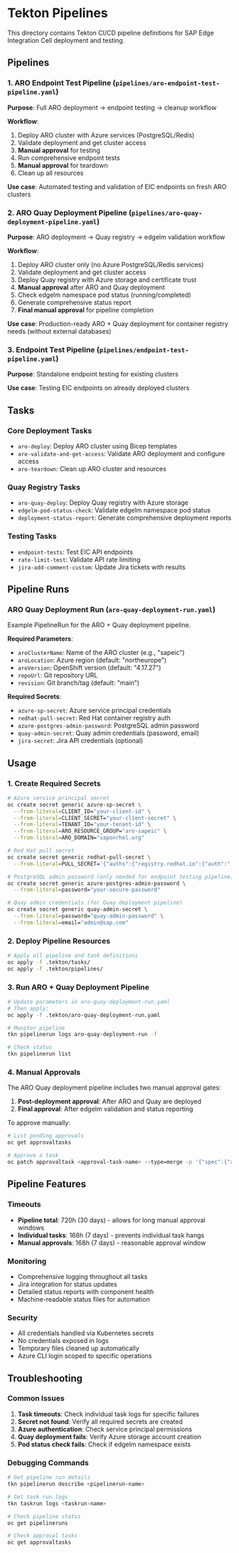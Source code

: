 # Tekton Pipelines

This directory contains Tekton CI/CD pipeline definitions for SAP Edge Integration Cell deployment and testing.

## Pipelines

### 1. ARO Endpoint Test Pipeline (`pipelines/aro-endpoint-test-pipeline.yaml`)
**Purpose**: Full ARO deployment → endpoint testing → cleanup workflow

**Workflow**:
1. Deploy ARO cluster with Azure services (PostgreSQL/Redis)
2. Validate deployment and get cluster access
3. **Manual approval** for testing
4. Run comprehensive endpoint tests
5. **Manual approval** for teardown
6. Clean up all resources

**Use case**: Automated testing and validation of EIC endpoints on fresh ARO clusters

### 2. ARO Quay Deployment Pipeline (`pipelines/aro-quay-deployment-pipeline.yaml`)
**Purpose**: ARO deployment → Quay registry → edgelm validation workflow

**Workflow**:
1. Deploy ARO cluster only (no Azure PostgreSQL/Redis services)
2. Validate deployment and get cluster access
3. Deploy Quay registry with Azure storage and certificate trust
4. **Manual approval** after ARO and Quay deployment
5. Check edgelm namespace pod status (running/completed)
6. Generate comprehensive status report
7. **Final manual approval** for pipeline completion

**Use case**: Production-ready ARO + Quay deployment for container registry needs (without external databases)

### 3. Endpoint Test Pipeline (`pipelines/endpoint-test-pipeline.yaml`)
**Purpose**: Standalone endpoint testing for existing clusters

**Use case**: Testing EIC endpoints on already deployed clusters

## Tasks

### Core Deployment Tasks
- `aro-deploy`: Deploy ARO cluster using Bicep templates
- `aro-validate-and-get-access`: Validate ARO deployment and configure access
- `aro-teardown`: Clean up ARO cluster and resources

### Quay Registry Tasks
- `aro-quay-deploy`: Deploy Quay registry with Azure storage
- `edgelm-pod-status-check`: Validate edgelm namespace pod status
- `deployment-status-report`: Generate comprehensive deployment reports

### Testing Tasks
- `endpoint-tests`: Test EIC API endpoints
- `rate-limit-test`: Validate API rate limiting
- `jira-add-comment-custom`: Update Jira tickets with results

## Pipeline Runs

### ARO Quay Deployment Run (`aro-quay-deployment-run.yaml`)
Example PipelineRun for the ARO + Quay deployment pipeline.

**Required Parameters**:
- `aroClusterName`: Name of the ARO cluster (e.g., "sapeic")
- `aroLocation`: Azure region (default: "northeurope")
- `aroVersion`: OpenShift version (default: "4.17.27")
- `repoUrl`: Git repository URL
- `revision`: Git branch/tag (default: "main")

**Required Secrets**:
- `azure-sp-secret`: Azure service principal credentials
- `redhat-pull-secret`: Red Hat container registry auth
- `azure-postgres-admin-password`: PostgreSQL admin password
- `quay-admin-secret`: Quay admin credentials (password, email)
- `jira-secret`: Jira API credentials (optional)

## Usage

### 1. Create Required Secrets
```bash
# Azure service principal secret
oc create secret generic azure-sp-secret \
  --from-literal=CLIENT_ID="your-client-id" \
  --from-literal=CLIENT_SECRET="your-client-secret" \
  --from-literal=TENANT_ID="your-tenant-id" \
  --from-literal=ARO_RESOURCE_GROUP="aro-sapeic" \
  --from-literal=ARO_DOMAIN="saponrhel.org"

# Red Hat pull secret
oc create secret generic redhat-pull-secret \
  --from-literal=PULL_SECRET='{"auths":{"registry.redhat.io":{"auth":"..."}}}'

# PostgreSQL admin password (only needed for endpoint testing pipeline)
oc create secret generic azure-postgres-admin-password \
  --from-literal=password="your-secure-password"

# Quay admin credentials (for Quay deployment pipeline)
oc create secret generic quay-admin-secret \
  --from-literal=password="quay-admin-password" \
  --from-literal=email="admin@sap.com"
```

### 2. Deploy Pipeline Resources
```bash
# Apply all pipeline and task definitions
oc apply -f .tekton/tasks/
oc apply -f .tekton/pipelines/
```

### 3. Run ARO + Quay Deployment Pipeline
```bash
# Update parameters in aro-quay-deployment-run.yaml
# Then apply:
oc apply -f .tekton/aro-quay-deployment-run.yaml

# Monitor pipeline
tkn pipelinerun logs aro-quay-deployment-run -f

# Check status
tkn pipelinerun list
```

### 4. Manual Approvals
The ARO Quay deployment pipeline includes two manual approval gates:

1. **Post-deployment approval**: After ARO and Quay are deployed
2. **Final approval**: After edgelm validation and status reporting

To approve manually:
```bash
# List pending approvals
oc get approvaltasks

# Approve a task
oc patch approvaltask <approval-task-name> --type=merge -p '{"spec":{"approved":true}}'
```

## Pipeline Features

### Timeouts
- **Pipeline total**: 720h (30 days) - allows for long manual approval windows
- **Individual tasks**: 168h (7 days) - prevents individual task hangs
- **Manual approvals**: 168h (7 days) - reasonable approval window

### Monitoring
- Comprehensive logging throughout all tasks
- Jira integration for status updates
- Detailed status reports with component health
- Machine-readable status files for automation

### Security
- All credentials handled via Kubernetes secrets
- No credentials exposed in logs
- Temporary files cleaned up automatically
- Azure CLI login scoped to specific operations

## Troubleshooting

### Common Issues
1. **Task timeouts**: Check individual task logs for specific failures
2. **Secret not found**: Verify all required secrets are created
3. **Azure authentication**: Check service principal permissions
4. **Quay deployment fails**: Verify Azure storage account creation
5. **Pod status check fails**: Check if edgelm namespace exists

### Debugging Commands
```bash
# Get pipeline run details
tkn pipelinerun describe <pipelinerun-name>

# Get task run logs
tkn taskrun logs <taskrun-name>

# Check pipeline status
oc get pipelineruns

# Check approval tasks
oc get approvaltasks
```